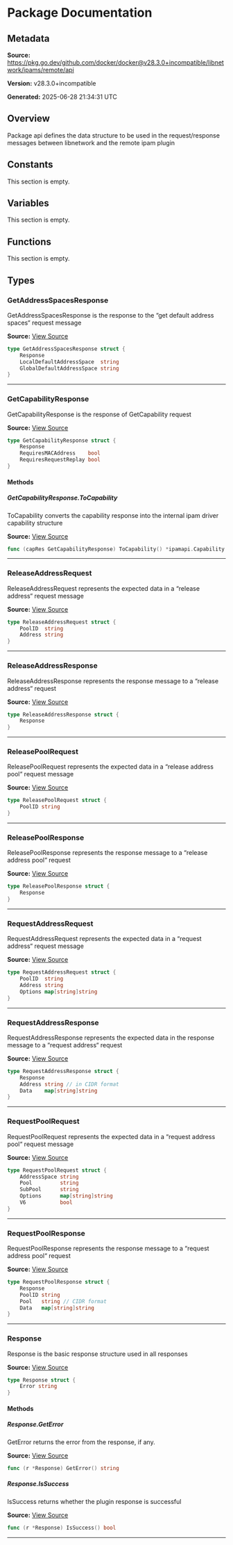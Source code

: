 # Package Documentation

## Metadata

**Source:** https://pkg.go.dev/github.com/docker/docker@v28.3.0+incompatible/libnetwork/ipams/remote/api

**Version:** v28.3.0+incompatible

**Generated:** 2025-06-28 21:34:31 UTC

## Overview

Package api defines the data structure to be used in the request/response
messages between libnetwork and the remote ipam plugin


## Constants

This section is empty.

## Variables

This section is empty.

## Functions

This section is empty.

## Types

### GetAddressSpacesResponse

GetAddressSpacesResponse is the response to the “get default address spaces“ request message

**Source:** [View Source](https://github.com/docker/docker/blob/v28.3.0/libnetwork/ipams/remote/api/api.go#L38)  

```go
type GetAddressSpacesResponse struct {
	Response
	LocalDefaultAddressSpace  string
	GlobalDefaultAddressSpace string
}
```

---

### GetCapabilityResponse

GetCapabilityResponse is the response of GetCapability request

**Source:** [View Source](https://github.com/docker/docker/blob/v28.3.0/libnetwork/ipams/remote/api/api.go#L23)  

```go
type GetCapabilityResponse struct {
	Response
	RequiresMACAddress    bool
	RequiresRequestReplay bool
}
```

#### Methods

##### GetCapabilityResponse.ToCapability

ToCapability converts the capability response into the internal ipam driver capability structure

**Source:** [View Source](https://github.com/docker/docker/blob/v28.3.0/libnetwork/ipams/remote/api/api.go#L30)  

```go
func (capRes GetCapabilityResponse) ToCapability() *ipamapi.Capability
```

---

### ReleaseAddressRequest

ReleaseAddressRequest represents the expected data in a “release address“ request message

**Source:** [View Source](https://github.com/docker/docker/blob/v28.3.0/libnetwork/ipams/remote/api/api.go#L86)  

```go
type ReleaseAddressRequest struct {
	PoolID  string
	Address string
}
```

---

### ReleaseAddressResponse

ReleaseAddressResponse represents the response message to a “release address“ request

**Source:** [View Source](https://github.com/docker/docker/blob/v28.3.0/libnetwork/ipams/remote/api/api.go#L92)  

```go
type ReleaseAddressResponse struct {
	Response
}
```

---

### ReleasePoolRequest

ReleasePoolRequest represents the expected data in a “release address pool“ request message

**Source:** [View Source](https://github.com/docker/docker/blob/v28.3.0/libnetwork/ipams/remote/api/api.go#L62)  

```go
type ReleasePoolRequest struct {
	PoolID string
}
```

---

### ReleasePoolResponse

ReleasePoolResponse represents the response message to a “release address pool“ request

**Source:** [View Source](https://github.com/docker/docker/blob/v28.3.0/libnetwork/ipams/remote/api/api.go#L67)  

```go
type ReleasePoolResponse struct {
	Response
}
```

---

### RequestAddressRequest

RequestAddressRequest represents the expected data in a “request address“ request message

**Source:** [View Source](https://github.com/docker/docker/blob/v28.3.0/libnetwork/ipams/remote/api/api.go#L72)  

```go
type RequestAddressRequest struct {
	PoolID  string
	Address string
	Options map[string]string
}
```

---

### RequestAddressResponse

RequestAddressResponse represents the expected data in the response message to a “request address“ request

**Source:** [View Source](https://github.com/docker/docker/blob/v28.3.0/libnetwork/ipams/remote/api/api.go#L79)  

```go
type RequestAddressResponse struct {
	Response
	Address string // in CIDR format
	Data    map[string]string
}
```

---

### RequestPoolRequest

RequestPoolRequest represents the expected data in a “request address pool“ request message

**Source:** [View Source](https://github.com/docker/docker/blob/v28.3.0/libnetwork/ipams/remote/api/api.go#L45)  

```go
type RequestPoolRequest struct {
	AddressSpace string
	Pool         string
	SubPool      string
	Options      map[string]string
	V6           bool
}
```

---

### RequestPoolResponse

RequestPoolResponse represents the response message to a “request address pool“ request

**Source:** [View Source](https://github.com/docker/docker/blob/v28.3.0/libnetwork/ipams/remote/api/api.go#L54)  

```go
type RequestPoolResponse struct {
	Response
	PoolID string
	Pool   string // CIDR format
	Data   map[string]string
}
```

---

### Response

Response is the basic response structure used in all responses

**Source:** [View Source](https://github.com/docker/docker/blob/v28.3.0/libnetwork/ipams/remote/api/api.go#L8)  

```go
type Response struct {
	Error string
}
```

#### Methods

##### Response.GetError

GetError returns the error from the response, if any.

**Source:** [View Source](https://github.com/docker/docker/blob/v28.3.0/libnetwork/ipams/remote/api/api.go#L18)  

```go
func (r *Response) GetError() string
```

##### Response.IsSuccess

IsSuccess returns whether the plugin response is successful

**Source:** [View Source](https://github.com/docker/docker/blob/v28.3.0/libnetwork/ipams/remote/api/api.go#L13)  

```go
func (r *Response) IsSuccess() bool
```

---

